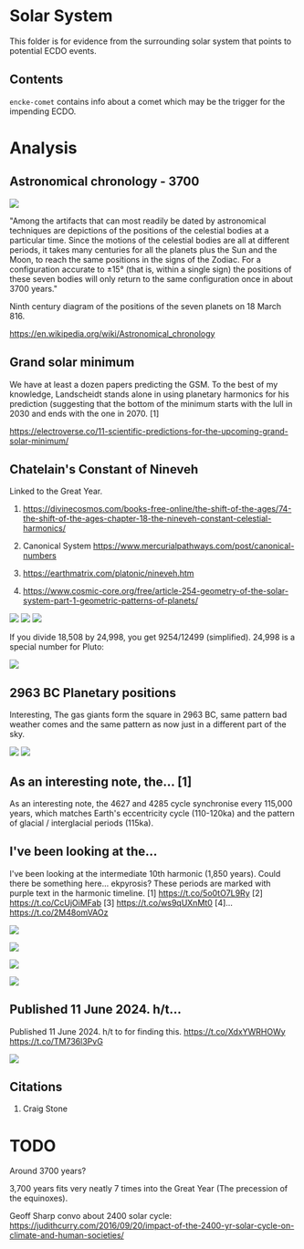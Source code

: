 # Solar System

This folder is for evidence from the surrounding solar system that points to potential ECDO events.

## Contents

`encke-comet` contains info about a comet which may be the trigger for the impending ECDO.

# Analysis

## Astronomical chronology - 3700

![](img/astronomical-chronology.jpg)

"Among the artifacts that can most readily be dated by astronomical techniques are depictions of the positions of the celestial bodies at a particular time. Since the motions of the celestial bodies are all at different periods, it takes many centuries for all the planets plus the Sun and the Moon, to reach the same positions in the signs of the Zodiac. For a configuration accurate to ±15° (that is, within a single sign) the positions of these seven bodies will only return to the same configuration once in about 3700 years."

Ninth century diagram of the positions of the seven planets on 18 March 816.

https://en.wikipedia.org/wiki/Astronomical_chronology

## Grand solar minimum

We have at least a dozen papers predicting the GSM. To the best of my knowledge, Landscheidt stands alone in using planetary harmonics for his prediction (suggesting that the bottom of the minimum starts with the lull in 2030 and ends with the one in 2070. [1]

https://electroverse.co/11-scientific-predictions-for-the-upcoming-grand-solar-minimum/

## Chatelain's Constant of Nineveh

Linked to the Great Year.

1. https://divinecosmos.com/books-free-online/the-shift-of-the-ages/74-the-shift-of-the-ages-chapter-18-the-nineveh-constant-celestial-harmonics/

2. Canonical System https://www.mercurialpathways.com/post/canonical-numbers

3. https://earthmatrix.com/platonic/nineveh.htm 

4.  https://www.cosmic-core.org/free/article-254-geometry-of-the-solar-system-part-1-geometric-patterns-of-planets/

![](img/nineveh1.jpg)
![](img/nineveh2.jpg)
![](img/nineveh3.jpg)

If you divide 18,508 by 24,998, you get 9254/12499 (simplified). 24,998 is a special number for Pluto:

![](img/nineveh4.jpg)

## 2963 BC Planetary positions

Interesting, The gas giants form the square in 2963 BC, same pattern bad weather comes and the same pattern as now just in a different part of the sky.

![](img/2963.jpg)
![](img/2024.jpg)

## As an interesting note, the... [1]

As an interesting note, the 4627 and 4285 cycle synchronise every 115,000 years, which matches Earth's eccentricity cycle (110-120ka) and the pattern of glacial / interglacial periods (115ka).

## I've been looking at the...

I've been looking at the intermediate 10th harmonic (1,850 years). Could there be something here... ekpyrosis? These periods are marked with purple text in the harmonic timeline. [1] https://t.co/5o0tO7L9Ry [2] https://t.co/CcUjOiMFab [3] https://t.co/ws9qUXnMt0 [4]… https://t.co/2M48omVAOz

![](img/1829457198021329131-GWOGbQ5XsAAM-6N.jpg)

![](img/1829457198021329131-GWOHWNgXIAAJqO2.png)

![](img/1829457198021329131-GWOIlUIWIAA4mD_.png)

![](img/1829457198021329131-GWOJECsXgAAvZp_.png)

## Published 11 June 2024. h/t...

Published 11 June 2024. h/t to for finding this. https://t.co/XdxYWRHOWy https://t.co/TM736l3PvG

![](img/1801561360188248515-GQBuVUpX0AELLnK.jpg)

## Citations

1. Craig Stone

# TODO

Around 3700 years?

3,700 years fits very neatly 7 times into the Great Year (The precession of the equinoxes).

Geoff Sharp convo about 2400 solar cycle: https://judithcurry.com/2016/09/20/impact-of-the-2400-yr-solar-cycle-on-climate-and-human-societies/
